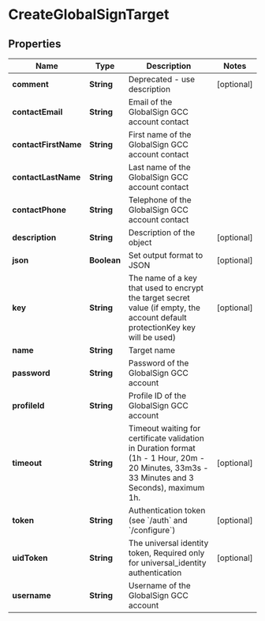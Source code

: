 

# CreateGlobalSignTarget


## Properties

Name | Type | Description | Notes
------------ | ------------- | ------------- | -------------
**comment** | **String** | Deprecated - use description |  [optional]
**contactEmail** | **String** | Email of the GlobalSign GCC account contact | 
**contactFirstName** | **String** | First name of the GlobalSign GCC account contact | 
**contactLastName** | **String** | Last name of the GlobalSign GCC account contact | 
**contactPhone** | **String** | Telephone of the GlobalSign GCC account contact | 
**description** | **String** | Description of the object |  [optional]
**json** | **Boolean** | Set output format to JSON |  [optional]
**key** | **String** | The name of a key that used to encrypt the target secret value (if empty, the account default protectionKey key will be used) |  [optional]
**name** | **String** | Target name | 
**password** | **String** | Password of the GlobalSign GCC account | 
**profileId** | **String** | Profile ID of the GlobalSign GCC account | 
**timeout** | **String** | Timeout waiting for certificate validation in Duration format (1h - 1 Hour, 20m - 20 Minutes, 33m3s - 33 Minutes and 3 Seconds), maximum 1h. |  [optional]
**token** | **String** | Authentication token (see &#x60;/auth&#x60; and &#x60;/configure&#x60;) |  [optional]
**uidToken** | **String** | The universal identity token, Required only for universal_identity authentication |  [optional]
**username** | **String** | Username of the GlobalSign GCC account | 



